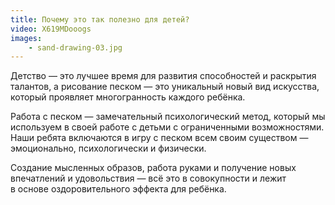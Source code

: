 ```yaml
---
title: Почему это так полезно для детей?
video: X619MDooogs
images:
    - sand-drawing-03.jpg
---
```

Детство — это лучшее время для развития способностей и раскрытия талантов, а рисование песком — это уникальный новый
вид искусства, который проявляет многогранность каждого ребёнка.

<!--more-->
Работа с песком — замечательный психологический метод, который мы используем в своей работе с детьми с ограниченными
возможностями. Наши ребята включаются в игру с песком всем своим существом — эмоционально, психологически и физически.

Создание мысленных образов, работа руками и получение новых впечатлений и удовольствия — всё это в совокупности и лежит
в основе оздоровительного эффекта для ребёнка.
